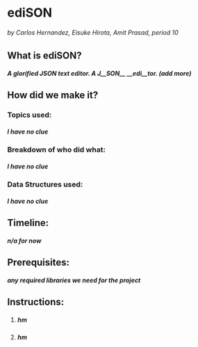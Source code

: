 # ediSON
###### *by Carlos Hernandez, Eisuke Hirota, Amit Prasad, period 10*

## What is __ediSON?__
##### A glorified JSON text editor. A J__SON__ __edi__tor. (add more)

## How did we make it?
### Topics used:
##### I have no clue
### Breakdown of who did what:
##### I have no clue
### Data Structures used:
##### I have no clue

## Timeline:
##### n/a for now

## Prerequisites:
##### any required libraries we need for the project

## Instructions:
1. ##### hm
2. ##### hm